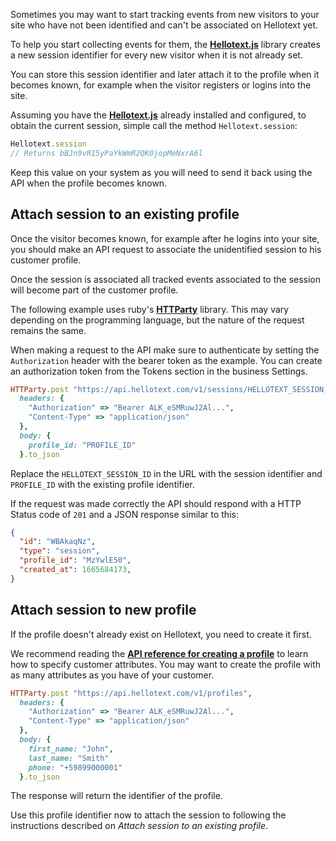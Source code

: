 Sometimes you may want to start tracking events from new visitors to your site who have not been identified and can't be associated on Hellotext yet. 

To help you start collecting events for them, the [**Hellotext.js**](https://github.com/hellotext/hellotext.js) library creates a new session identifier for every new visitor when it is not already set.

You can store this session identifier and later attach it to the profile when it becomes known, for example when the visitor registers or logins into the site.

Assuming you have the [**Hellotext.js**](https://github.com/hellotext/hellotext.js) already installed and configured, to obtain the current session, simple call the method `Hellotext.session`:

```javascript
Hellotext.session
// Returns bBJn9vR15yPaYkWmR2QK0jopMeNxrA6l
```

Keep this value on your system as you will need to send it back using the API when the profile becomes known.

## Attach session to an existing profile

Once the visitor becomes known, for example after he logins into your site, you should make an API request to associate the unidentified session to his customer profile. 

Once the session is associated all tracked events associated to the session will become part of the customer profile.

The following example uses ruby's [**HTTParty**](https://github.com/jnunemaker/httparty) library. This may vary depending on the programming language, but the nature of the request remains the same.

When making a request to the API make sure to authenticate by setting the `Authorization` header with the bearer token as the example. You can create an authorization token from the Tokens section in the business Settings. 

```ruby
HTTParty.post "https://api.hellotext.com/v1/sessions/HELLOTEXT_SESSION_ID", 
  headers: { 
    "Authorization" => "Bearer ALK_eSMRuwJ2Al...",
    "Content-Type" => "application/json"
  },
  body: { 
    profile_id: "PROFILE_ID"
  }.to_json
```

Replace the `HELLOTEXT_SESSION_ID` in the URL with the session identifier and `PROFILE_ID` with the existing profile identifier.

If the request was made correctly the API should respond with a HTTP Status code of `201` and a JSON response similar to this:

```json
{
  "id": "WBAkaqNz",  
  "type": "session",
  "profile_id": "MzYwlE50",
  "created_at": 1665684173,
}
```

## Attach session to new profile

If the profile doesn't already exist on Hellotext, you need to create it first. 

We recommend reading the [**API reference for creating a profile**](https://www.hellotext.com/api#create_a_profile) to learn how to specify customer attributes. You may want to create the profile with as many attributes as you have of your customer.

```ruby
HTTParty.post "https://api.hellotext.com/v1/profiles", 
  headers: { 
    "Authorization" => "Bearer ALK_eSMRuwJ2Al...",
    "Content-Type" => "application/json"
  },
  body: { 
    first_name: "John",
    last_name: "Smith"
    phone: "+59899000001"
  }.to_json
```

The response will return the identifier of the profile. 

Use this profile identifier now to attach the session to following the instructions described on *Attach session to an existing profile*.